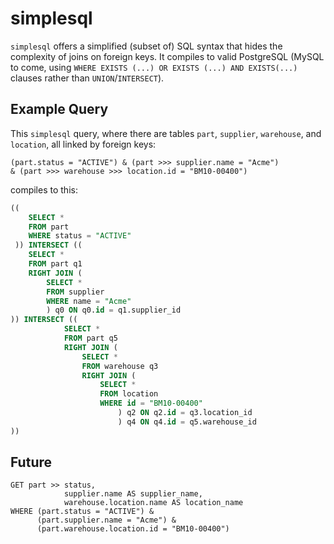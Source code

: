 # simplesql

`simplesql` offers a simplified (subset of) SQL syntax that hides the complexity of joins on foreign keys. It compiles to valid
PostgreSQL (MySQL to come, using `WHERE EXISTS (...) OR EXISTS (...) AND EXISTS(...)` clauses rather than 
`UNION`/`INTERSECT`).

## Example Query

This `simplesql` query, where there are tables `part`, `supplier`, `warehouse`, and `location`, all linked by foreign 
keys:
```
(part.status = "ACTIVE") & (part >>> supplier.name = "Acme") 
& (part >>> warehouse >>> location.id = "BM10-00400")

```

compiles to this:

```SQL
(( 
    SELECT *
    FROM part
    WHERE status = "ACTIVE"
 )) INTERSECT (( 
    SELECT *
    FROM part q1
    RIGHT JOIN (
        SELECT *
        FROM supplier
        WHERE name = "Acme"
        ) q0 ON q0.id = q1.supplier_id
)) INTERSECT (( 
            SELECT *
            FROM part q5
            RIGHT JOIN (
                SELECT *
                FROM warehouse q3
                RIGHT JOIN (
                    SELECT *
                    FROM location
                    WHERE id = "BM10-00400"
                        ) q2 ON q2.id = q3.location_id
                        ) q4 ON q4.id = q5.warehouse_id
))
```

## Future

```
GET part >> status, 
            supplier.name AS supplier_name,
            warehouse.location.name AS location_name
WHERE (part.status = "ACTIVE") & 
      (part.supplier.name = "Acme") & 
      (part.warehouse.location.id = "BM10-00400")

```